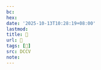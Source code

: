 ```yaml
---
bc:
hex:
date: '2025-10-13T10:28:19+08:00'
lastmod:
title: 􅥟
url: 􅥟
tags: [𤂆]
src: DCCV
note:
---
```

